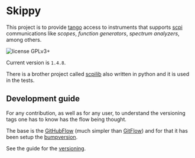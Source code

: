 Skippy
======

This project is to provide [tango](http://tango-controls.org) access to instruments that supports [scpi](https://en.wikipedia.org/wiki/Standard_Commands_for_Programmable_Instruments) communications like _scopes_, _function generators_, _spectrum analyzers_, among others.

![license GPLv3+](https://img.shields.io/badge/license-GPLv3+-green.svg)

Current version is `1.4.8`.

There is a brother project called [scpilib](https://github.com/srgblnch/python-scpilib) also written in python and it is used in the tests.

## Development guide

For any contribution, as well as for any user, to understand the versioning tags one has to know has the flow being thought.

The base is the [GitHubFlow](https://guides.github.com/introduction/flow/) (much simpler than [GitFlow](https://datasift.github.io/gitflow/IntroducingGitFlow.html)) and for that it has been setup the [bumpversion](https://github.com/peritus/bumpversion).

See the guide for the [versioning](https://github.com/srgblnch/skippy/wiki/versioning-rules). 

